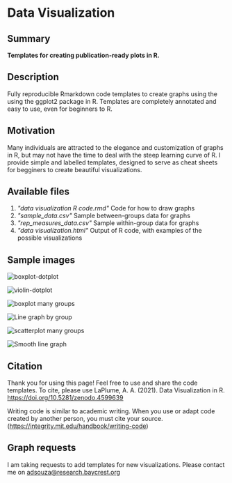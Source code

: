 # Data Visualization

## Summary
<b> Templates for creating publication-ready plots in R. </b>

## Description
Fully reproducible Rmarkdown code templates to create graphs using the using the ggplot2 package in R.
Templates are completely annotated and easy to use, even for beginners to R. 

## Motivation ##
Many individuals are attracted to the elegance and customization of graphs in R, but may not have the time to deal with the steep learning curve of R.
I provide simple and labelled templates, designed to serve as cheat sheets for begginers to create beautiful visualizations.

## Available files ##
1. <i> "data visualization R code.rmd" </i> Code for how to draw graphs
2. <i> "sample_data.csv" </i> Sample between-groups data for graphs
3. <i> "rep_measures_data.csv" </i> Sample within-group data for graphs
4. <i> "data visualization.html" </i> Output of R code, with examples of the possible visualizations

## Sample images ##

![boxplot-dotplot](https://user-images.githubusercontent.com/53012859/110857907-687ab480-8287-11eb-97e7-d6aee6ed91cd.jpeg)

![violin-dotplot](https://user-images.githubusercontent.com/53012859/110858016-9102ae80-8287-11eb-8f7f-8ae3b035c23a.jpeg)

![boxplot many groups](https://user-images.githubusercontent.com/53012859/110858029-9829bc80-8287-11eb-967f-d9b793f5999c.jpeg)

![Line graph by group](https://user-images.githubusercontent.com/53012859/110858047-9cee7080-8287-11eb-8fae-bf79bcdb35f8.jpeg)

![scatterplot many groups](https://user-images.githubusercontent.com/53012859/110858078-a546ab80-8287-11eb-8c7d-9caf47254cb2.jpeg)

![Smooth line graph](https://user-images.githubusercontent.com/53012859/110858090-a8da3280-8287-11eb-9b21-3affdbb5e7d2.jpeg)

## Citation ##
Thank you for using this page! Feel free to use and share the code templates.
To cite, please use
LaPlume, A. A. (2021). Data Visualization in R. 
https://doi.org/10.5281/zenodo.4599639

Writing code is similar to academic writing. When you use or adapt code created by another person, you must cite your source. (https://integrity.mit.edu/handbook/writing-code)

## Graph requests ##
I am taking requests to add templates for new visualizations. Please contact me on adsouza@research.baycrest.org




